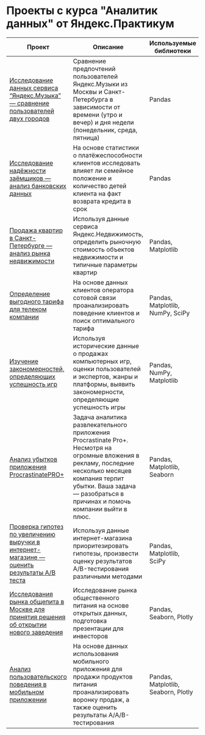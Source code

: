 # Проекты с курса "Аналитик данных" от Яндекс.Практикум



| Проект  | Описание | Используемые библиотеки|
| ------------- | ------------- |------------- |
|[Исследование данных сервиса “Яндекс.Музыка” — сравнение пользователей двух городов](https://github.com/zakirovaeo/yandex-praktikum-projects/tree/master/1_big_cities_music)  | Сравнение предпочтений пользователей Яндекс.Музыки из Москвы и Санкт-Петербурга в зависимости от времени (утро и вечер) и дня недели (понедельник, среда, пятница) | Pandas|
| [Исследование надёжности заёмщиков — анализ банковских данных](https://github.com/zakirovaeo/yandex-praktikum-projects/tree/master/2_borrowers_reliability%20_esearch)  | На основе статистики о платёжеспособности клиентов исследовать влияет ли семейное положение и количество детей клиента на факт возврата кредита в срок  | Pandas|
|[Продажа квартир в Санкт-Петербурге — анализ рынка недвижимости](https://github.com/zakirovaeo/yandex-praktikum-projects/tree/master/3_appartment_ads_research) |Используя данные сервиса Яндекс.Недвижимость, определить рыночную стоимость объектов недвижимости и типичные параметры квартир | Pandas, Matplotlib|
|[Определение выгодного тарифа для телеком компании](https://github.com/zakirovaeo/yandex-praktikum-projects/tree/master/4_perspective_tariff_for_telecom) | На основе данных клиентов оператора сотовой связи проанализировать поведение клиентов и поиск оптимального тарифа|Pandas, Matplotlib, NumPy, SciPy |
|[Изучение закономерностей, определяющих успешность игр](https://github.com/zakirovaeo/yandex-praktikum-projects/tree/master/5_computer_game_success_research) |Используя исторические данные о продажах компьютерных игр, оценки пользователей и экспертов, жанры и платформы, выявить закономерности, определяющие успешность игры |Pandas, NumPy, Matplotlib |
|[Анализ убытков приложения ProcrastinatePRO+](https://github.com/zakirovaeo/yandex-praktikum-projects/tree/master/6_app_loss_analysis) |Задача аналитика развлекательного приложения Procrastinate Pro+. Несмотря на огромные вложения в рекламу, последние несколько месяцев компания терпит убытки. Ваша задача — разобраться в причинах и помочь компании выйти в плюс. |Pandas, Matplotlib, Seaborn |
|[Проверка гипотез по увеличению выручки в интернет-магазине — оценить результаты A/B теста](https://github.com/zakirovaeo/yandex-praktikum-projects/tree/master/7_online_shop_hyphotesis_testing) | Используя данные интернет-магазина приоритезировать гипотезы, произвести оценку результатов A/B-тестирования различными методами| Pandas, Matplotlib, SciPy|
|[Исследования рынка общепита в Москве для принятия решения об открытии нового заведения](https://github.com/zakirovaeo/yandex-praktikum-projects/tree/master/8_Moscow_restaurants_research) |Исследование рынка общественного питания на основе открытых данных, подготовка презентации для инвесторов | Pandas, Seaborn, Plotly|
|[Анализ пользовательского поведения в мобильном приложении](https://github.com/zakirovaeo/yandex-praktikum-projects/tree/master/9_grocery_mobile_app_user_behavior_research) | На основе данных использования мобильного приложения для продажи продуктов питания проанализировать воронку продаж, а также оценить результаты A/A/B-тестирования| Pandas, Matplotlib, Seaborn, Plotly|

